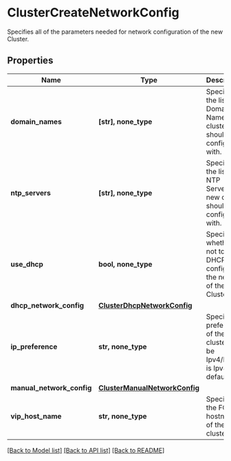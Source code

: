 # ClusterCreateNetworkConfig

Specifies all of the parameters needed for network configuration of the new Cluster.

## Properties
Name | Type | Description | Notes
------------ | ------------- | ------------- | -------------
**domain_names** | **[str], none_type** | Specifies the list of Domain Names new cluster should be configured with. | 
**ntp_servers** | **[str], none_type** | Specifies the list of NTP Servers new cluster should be configured with. | 
**use_dhcp** | **bool, none_type** | Specifies whether or not to use DHCP to configure the network of the Cluster. | 
**dhcp_network_config** | [**ClusterDhcpNetworkConfig**](ClusterDhcpNetworkConfig.md) |  | [optional] 
**ip_preference** | **str, none_type** | Specifies IP preference of the cluster to be Ipv4/Ipv6. It is Ipv4 by default. | [optional] 
**manual_network_config** | [**ClusterManualNetworkConfig**](ClusterManualNetworkConfig.md) |  | [optional] 
**vip_host_name** | **str, none_type** | Specifies the FQDN hostname of the cluster. | [optional] 

[[Back to Model list]](../README.md#documentation-for-models) [[Back to API list]](../README.md#documentation-for-api-endpoints) [[Back to README]](../README.md)


